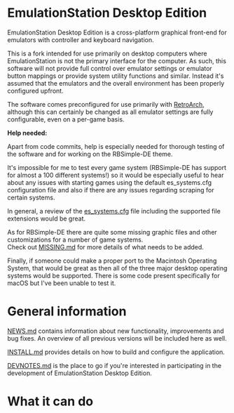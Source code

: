 EmulationStation Desktop Edition
================================

EmulationStation Desktop Edition is a cross-platform graphical front-end for emulators with controller and keyboard navigation.

This is a fork intended for use primarily on desktop computers where EmulationStation is not the primary interface for the computer. As such, this software will not provide full control over emulator settings or emulator button mappings or provide system utility functions and similar. Instead it's assumed that the emulators and the overall environment has been properly configured upfront.

The software comes preconfigured for use primarily with [RetroArch](https://www.retroarch.com), although this can certainly be changed as all emulator settings are fully configurable, even on a per-game basis.

**Help needed:**

Apart from code commits, help is especially needed for thorough testing of the software and for working on the RBSimple-DE theme.

It's impossible for me to test every game system (RBSimple-DE has support for almost a 100 different systems!) so it would be especially useful to hear about any issues with starting games using the default es_systems.cfg configuration file and also if there are any issues regarding scraping for certain systems.

In general, a review of the [es_systems.cfg](resources/templates/es_systems.cfg_unix) file including the supported file extensions would be great.

As for RBSimple-DE there are quite some missing graphic files and other customizations for a number of game systems. \
Check out [MISSING.md](themes/rbsimple-DE/MISSING.md) for more details of what needs to be added.

Finally, if someone could make a proper port to the Macintosh Operating System, that would be great as then all of the three major desktop operating systems would be supported. There is some code present specifically for macOS but I've been unable to test it.


General information
===================

[NEWS.md](NEWS.md) contains information about new functionality, improvements and bug fixes. An overview of all previous versions will be included here as well.

[INSTALL.md](INSTALL.md) provides details on how to build and configure the application.

[DEVNOTES.md](DEVNOTES.md) is the place to go if you're interested in participating in the development of EmulationStation Desktop Edition.


What it can do
==============

